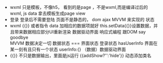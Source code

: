 - wxml 只是模板，不像h5，
看到的是page ，不是wxml,而是编译过后的wxml,
js data 拿去模板生成page view
- 登录 登录后不需要登陆
页面不是静态的， dom ajax
MVVM 来实现的  状态
- wxml {{}} 或者指令 data 加相应的数据项就好
this.setData{{}}设置数据，并且带来数据相应部分UI重新渲染
数据驱动界面   响应式编程 
跟DOM say goodbye  
MVVM 数据决定一切
数据状态 === 界面状态
登录状态 hasUserInfo 界面在某一刻有且只有一个状态
userInfo:{} （数据）数据驱动界面 
- {{}}  不只是数据输出，里面是js运行
{{addShow?'':'hide'}} 动态添加类名
